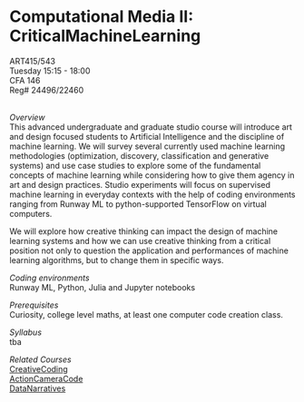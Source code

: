 # Computational Media II: CriticalMachineLearning

ART415/543
<br>
Tuesday 15:15 - 18:00
<br>
CFA 146
<br>
Reg# 24496/22460
<br><br>

<i>Overview </i> <br>
This advanced undergraduate and graduate studio course will introduce art and design focused students to Artificial Intelligence and the discipline of machine learning. We will survey several currently used machine learning methodologies (optimization, discovery, classification and generative systems) and use case studies to explore some of the fundamental concepts of machine learning while considering how to give them agency in art and design practices. Studio experiments will focus on supervised machine learning in everyday contexts with the help of coding environments ranging from Runway ML to python-supported TensorFlow on virtual computers.

We will explore how creative thinking can impact the design of machine learning systems and how we can use creative thinking from a critical position not only to question the application and performances of machine learning algorithms, but to change them in specific ways.

<i>Coding environments</i>
<br>
Runway ML, Python, Julia and Jupyter notebooks


<i>Prerequisites</i>
<br>
Curiosity, college level maths, at least one computer code creation class.


<i>Syllabus</i>
<br>
tba

<i>Related Courses</i>
<br>
[CreativeCoding](https://github.com/realtechsupport/CreativeCoding)<br>
[ActionCameraCode](https://github.com/realtechsupport/ActionCameraCode)<br> 
[DataNarratives](https://github.com/realtechsupport/DataNarratives)
